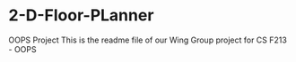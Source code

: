 # 2-D-Floor-PLanner
OOPS Project 
 This is the readme file of our Wing Group project for CS F213 - OOPS
